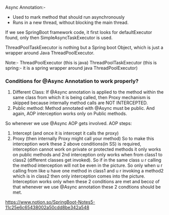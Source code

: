 Async Annotation:-
- Used to mark method that should run asynchronously
- Runs in a new thread, without blocking the main thread.

If we see SpringBoot framework code, it first looks for defaultExecutor found,
only then SimpleAsyncTaskExecutor is used.

ThreadPoolTaskExecutor is nothing but a Spring boot Object, which is just a
wrapper around Java ThreadPoolExecutor.

Note:-
ThreadPoolExecutor (this is java)
ThreadPoolTaskExecutor (this is spring:- it is a spring wrapper around java 
ThreadPoolExecutor)


### Conditions for @Async Annotation to work properly?
1. Different Class: If @Async annotation is applied to the method within the same
class from which it is being called, then Proxy mechanism is skipped because
internally method calls are NOT INTERCEPTED.
2. Public method: Method annotated with @Async must be public. And again, AOP
interception works only on Public methods.


So whenever we use @Async AOP gets involved.
AOP steps:
1. Intercept (and once it is intercept it calls the proxy)
2. Proxy (then internally Proxy might call your method)
   So to make this interception work these 2 above conditions(in SS) is required,
   interception cannot work on private or protected methods it only works on public methods
   and 2nd interception only works when from class1 to class2 (different classes get
   invoked). So if in the same class u r calling the method interception will not be even
   in the picture. So only when u r calling from like u have one method in class1 and u r
   invoking a method2 which is in class2 then only interception comes into the picture.
   Interception works only when these 2 conditions are met and becoz of that whenever we
   use @Async annotation these 2 condtions should be met.


https://www.notion.so/SpringBoot-Notes5-11c25e6c65438002a50cdd8be342a548
